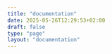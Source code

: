 ```yaml
---
title: "documentation"
date: 2025-05-26T12:29:53+02:00
draft: false
type: "page"
layout: "documentation"
---
```


